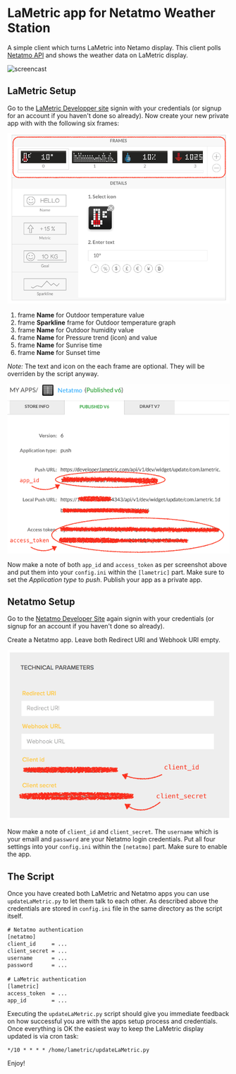 # LaMetric app for Netatmo Weather Station

A simple client which turns LaMetric into Netamo display. This client polls [Netatmo API](https://github.com/philippelt/netatmo-api-python)  and shows the weather data on LaMetric display.

![screencast](screenshots/netatmo.gif)

## LaMetric Setup

Go to the [LaMetric Developper site](https://developer.lametric.com) signin with your credentials (or signup for an account if you haven't done so already). Now create your new private app with with the following six frames:

![screencast](screenshots/lametric_frames.png)

1. frame **Name** for Outdoor temperature value
2. frame **Sparkline** frame for Outdoor temperature graph
3. frame **Name** for Outdoor humidity value
4. frame **Name** for Pressure trend (icon) and value
5. frame **Name** for Sunrise time
6. frame **Name** for Sunset time

*Note:* The text and icon on the each frame are optional. They will be overriden by the script anyway.

![screencast](screenshots/lametric_app2.png)

Now make a note of both `app_id` and `access_token` as per screenshot above and put them into your `config.ini` within the `[lametric]` part. Make sure to set the *Application type* to *push*. Publish your app as a private app.

## Netatmo Setup

Go to the [Netatmo Developer Site](https://dev.netatmo.com) again signin with your credentials (or signup for an account if you haven't done so already).

Create a Netatmo app. Leave both Redirect URI and Webhook URI empty. 

![screencast](screenshots/netatmo_app2.png)

Now make a note of `client_id` and `client_secret`. The `username` which is your emaill and `password` are your Netatmo login credentials. Put all four settings into your `config.ini` within the `[netatmo]` part. Make sure to enable the app.

## The Script 

Once you have created both LaMetric and Netatmo apps you can use `updateLaMetric.py` to let them talk to each other. As described above the credentials are stored in `config.ini` file in the same directory as the script itself.

```
# Netatmo authentication
[netatmo]
client_id     = ...
client_secret = ...
username      = ...
password      = ...

# LaMetric authentication
[lametric]
access_token  = ...
app_id        = ...
```

Executing the `updateLaMetric.py` script should give you immediate feedback on how successful you are with the apps setup  process and credentials. Once everything is OK the easiest way to keep the LaMetric display updated is via cron task:

```
*/10 * * * * /home/lametric/updateLaMetric.py
```

Enjoy!
